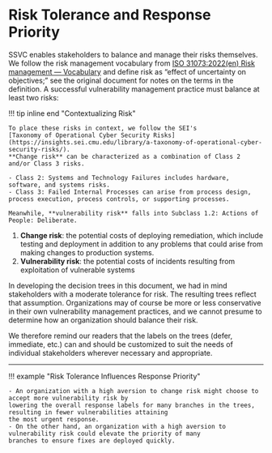 # Risk Tolerance and Response Priority

SSVC enables stakeholders to balance and manage their risks themselves.
We follow the risk management vocabulary from [ISO 31073:2022(en)
Risk management — Vocabulary](https://www.iso.org/obp/ui/#iso:std:iso:31073:ed-1:v1:en) and define risk as “effect of uncertainty on objectives;”
see the original document for notes on the terms in the definition.
A successful vulnerability management practice must balance at least two risks:

!!! tip inline end "Contextualizing Risk"

    To place these risks in context, we follow the SEI's
    [Taxonomy of Operational Cyber Security Risks](https://insights.sei.cmu.edu/library/a-taxonomy-of-operational-cyber-security-risks/).
    **Change risk** can be characterized as a combination of Class 2 and/or Class 3 risks.
    
    - Class 2: Systems and Technology Failures includes hardware, software, and systems risks.
    - Class 3: Failed Internal Processes can arise from process design, process execution, process controls, or supporting processes.

    Meanwhile, **vulnerability risk** falls into Subclass 1.2: Actions of People: Deliberate.

1. **Change risk**: the potential costs of deploying remediation, which include testing and deployment in addition to any
   problems that could arise from making changes to production systems.
2. **Vulnerability risk**: the potential costs of incidents resulting from exploitation of vulnerable systems

In developing the decision trees in this document, we had in mind stakeholders with a moderate tolerance for risk. The resulting trees reflect that assumption. Organizations may of course be more or less conservative in their own vulnerability management practices, and we cannot presume to determine how an organization should balance their risk.

We therefore remind our readers that the labels on the trees (defer, immediate, etc.) can and should be customized to
suit the needs of individual stakeholders wherever necessary and appropriate.

<!-- hr for vertical space -->
---

!!! example "Risk Tolerance Influences Response Priority"

    - An organization with a high aversion to change risk might choose to accept more vulnerability risk by
    lowering the overall response labels for many branches in the trees, resulting in fewer vulnerabilities attaining
    the most urgent response.
    - On the other hand, an organization with a high aversion to vulnerability risk could elevate the priority of many 
    branches to ensure fixes are deployed quickly.
